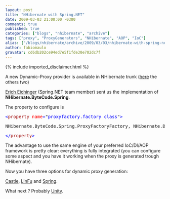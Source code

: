 ```yaml
---
layout: post
title: "NHibernate with Spring.NET"
date: 2009-03-03 21:00:00 -0300
comments: true
published: true
categories: ["blogs", "nhibernate", "archive"]
tags: ["proxy", "ProxyGenerators", "NHibernate", "AOP", "IoC"]
alias: ["/blogs/nhibernate/archive/2009/03/03/nhibernate-with-spring-net.aspx"]
author: fabiomaulo
gravatar: cd6db202ce94ed7e5f1fde30e702dc7f
---
```

{% include imported_disclaimer.html %}
<p>A new Dynamic-Proxy provider is available in NHibernate trunk (<a href="/blogs/nhibernate/archive/2008/11/09/nh2-1-0-bytecode-providers.aspx">here</a> the others two)</p>
<p><a href="http://eeichinger.blogspot.com/">Erich Eichinger</a> (Spring.NET team member) sent us the implementation of <strong>NHibernate.ByteCode.Spring</strong>.</p>
<p>The property to configure is</p>
<pre class="code"><span style="color: blue">&lt;</span><span style="color: #a31515">property </span><span style="color: red">name</span><span style="color: blue">=</span>"<span style="color: blue">proxyfactory.factory_class</span>"<span style="color: blue">&gt;</span></pre>
<pre class="code"><span style="color: blue"></span>NHibernate.ByteCode.Spring.ProxyFactoryFactory, NHibernate.ByteCode.Spring</pre>
<pre class="code"><span style="color: blue">&lt;/</span><span style="color: #a31515">property</span><span style="color: blue">&gt;
</span></pre>
<p>
<a href="http://11011.net/software/vspaste"></a></p>
<p>The advantage to use the same engine of your preferred IoC/DI/AOP framework is pretty clear: everything is fully integrated (you can configure some aspect and you have it working when the proxy is generated trough NHibernate).</p>
<p>Now you have three options for dynamic proxy generation:</p>
<p><a href="http://www.castleproject.org/">Castle</a>, <a href="http://code.google.com/p/linfu/">LinFu</a> and <a href="http://www.springframework.net/">Spring</a>.</p>
<p>What next ? Probably <a href="http://www.codeplex.com/unity">Unity</a>.</p>
